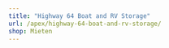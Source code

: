 ```yaml
---
title: "Highway 64 Boat and RV Storage"
url: /apex/highway-64-boat-and-rv-storage/
shop: Mieten
---
```

